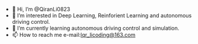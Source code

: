 - 👋 Hi, I’m @QiranLi0823
- 👀 I’m interested in Deep Learning, Reinforient Learning and autonomous driving control.
- 🌱 I’m currently learning autonomous driving control and simulation.
- 📫 How to reach me e-mail:lqr_licoding@163.com
